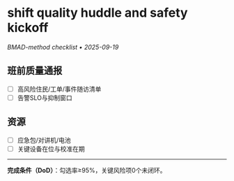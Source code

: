 # shift quality huddle and safety kickoff

_BMAD-method checklist • 2025-09-19_

## 班前质量通报

- [ ] 高风险住民/工单/事件随访清单
- [ ] 告警SLO与抑制窗口

## 资源

- [ ] 应急包/对讲机/电池
- [ ] 关键设备在位与校准在期

---

**完成条件（DoD）**：勾选率≥95%，关键风险项0个未闭环。
